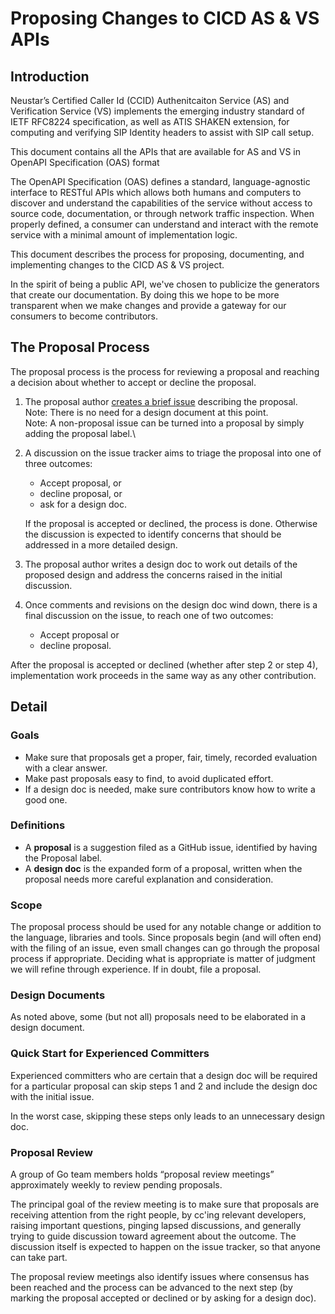 # Proposing Changes to CICD AS & VS APIs

## Introduction

Neustar’s Certified Caller Id (CCID) Authenitcaiton Service (AS) and Verification Service (VS) implements the emerging industry standard of IETF RFC8224 specification, as well as ATIS SHAKEN extension, for computing and verifying SIP Identity headers to assist with SIP call setup. 

This document contains all the APIs that are available for AS and VS in OpenAPI Specification (OAS) format

The OpenAPI Specification (OAS) defines a standard, language-agnostic interface to RESTful APIs which allows both humans and computers to discover and understand the capabilities of the service without access to source code, documentation, or through network traffic inspection. When properly defined, a consumer can understand and interact with the remote service with a minimal amount of implementation logic.

This document describes the process for proposing, documenting, and implementing changes to the CICD AS & VS project. 

In the spirit of being a public API, we've chosen to publicize the generators that create our documentation. By doing this we hope to be more transparent when we make changes and provide a gateway for our consumers to become contributors.

## The Proposal Process

The proposal process is the process for reviewing a proposal and reaching
a decision about whether to accept or decline the proposal.

1. The proposal author [creates a brief issue](https://github.com/rishagit/cicd-oas/issues) describing the proposal.\
   Note: There is no need for a design document at this point.\
   Note: A non-proposal issue can be turned into a proposal by simply adding the proposal label.\

2. A discussion on the issue tracker aims to triage the proposal into one of three outcomes:
     - Accept proposal, or
     - decline proposal, or
     - ask for a design doc.

   If the proposal is accepted or declined, the process is done.
   Otherwise the discussion is expected to identify concerns that
   should be addressed in a more detailed design.

3. The proposal author writes a design doc to work out details of the proposed
   design and address the concerns raised in the initial discussion.

4. Once comments and revisions on the design doc wind down, there is a final
   discussion on the issue, to reach one of two outcomes:
    - Accept proposal or
    - decline proposal.

After the proposal is accepted or declined (whether after step 2 or step 4),
implementation work proceeds in the same way as any other contribution.

## Detail

### Goals

- Make sure that proposals get a proper, fair, timely, recorded evaluation with
  a clear answer.
- Make past proposals easy to find, to avoid duplicated effort.
- If a design doc is needed, make sure contributors know how to write a good one.

### Definitions

- A **proposal** is a suggestion filed as a GitHub issue, identified by having
  the Proposal label.
- A **design doc** is the expanded form of a proposal, written when the
  proposal needs more careful explanation and consideration.

### Scope

The proposal process should be used for any notable change or addition to the
language, libraries and tools.
Since proposals begin (and will often end) with the filing of an issue, even
small changes can go through the proposal process if appropriate.
Deciding what is appropriate is matter of judgment we will refine through
experience.
If in doubt, file a proposal.

### Design Documents

As noted above, some (but not all) proposals need to be elaborated in a design document.


### Quick Start for Experienced Committers

Experienced committers who are certain that a design doc will be
required for a particular proposal
can skip steps 1 and 2 and include the design doc with the initial issue.

In the worst case, skipping these steps only leads to an unnecessary design doc.

### Proposal Review

A group of Go team members holds “proposal review meetings”
approximately weekly to review pending proposals.

The principal goal of the review meeting is to make sure that proposals
are receiving attention from the right people,
by cc'ing relevant developers, raising important questions,
pinging lapsed discussions, and generally trying to guide discussion
toward agreement about the outcome.
The discussion itself is expected to happen on the issue tracker,
so that anyone can take part.

The proposal review meetings also identify issues where
consensus has been reached and the process can be
advanced to the next step (by marking the proposal accepted
or declined or by asking for a design doc).
